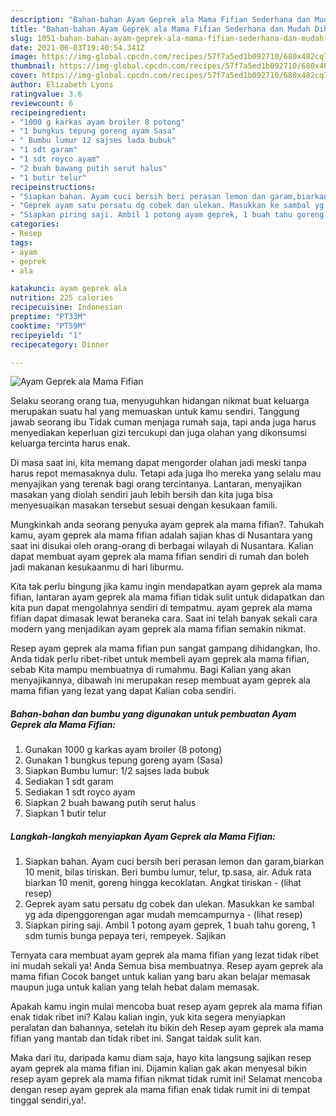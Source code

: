 ```yaml
---
description: "Bahan-bahan Ayam Geprek ala Mama Fifian Sederhana dan Mudah Dibuat"
title: "Bahan-bahan Ayam Geprek ala Mama Fifian Sederhana dan Mudah Dibuat"
slug: 1051-bahan-bahan-ayam-geprek-ala-mama-fifian-sederhana-dan-mudah-dibuat
date: 2021-06-03T19:40:54.341Z
image: https://img-global.cpcdn.com/recipes/57f7a5ed1b092710/680x482cq70/ayam-geprek-ala-mama-fifian-foto-resep-utama.jpg
thumbnail: https://img-global.cpcdn.com/recipes/57f7a5ed1b092710/680x482cq70/ayam-geprek-ala-mama-fifian-foto-resep-utama.jpg
cover: https://img-global.cpcdn.com/recipes/57f7a5ed1b092710/680x482cq70/ayam-geprek-ala-mama-fifian-foto-resep-utama.jpg
author: Elizabeth Lyons
ratingvalue: 3.6
reviewcount: 6
recipeingredient:
- "1000 g karkas ayam broiler 8 potong"
- "1 bungkus tepung goreng ayam Sasa"
- " Bumbu lumur 12 sajses lada bubuk"
- "1 sdt garam"
- "1 sdt royco ayam"
- "2 buah bawang putih serut halus"
- "1 butir telur"
recipeinstructions:
- "Siapkan bahan. Ayam cuci bersih beri perasan lemon dan garam,biarkan 10 menit, bilas tiriskan. Beri bumbu lumur, telur, tp.sasa, air. Aduk rata biarkan 10 menit, goreng hingga kecoklatan. Angkat tiriskan           (lihat resep)"
- "Geprek ayam satu persatu dg cobek dan ulekan. Masukkan ke sambal yg ada dipenggorengan agar mudah memcampurnya           (lihat resep)"
- "Siapkan piring saji. Ambil 1 potong ayam geprek, 1 buah tahu goreng, 1 sdm tumis bunga pepaya teri, rempeyek. Sajikan"
categories:
- Resep
tags:
- ayam
- geprek
- ala

katakunci: ayam geprek ala 
nutrition: 225 calories
recipecuisine: Indonesian
preptime: "PT33M"
cooktime: "PT59M"
recipeyield: "1"
recipecategory: Dinner

---
```



![Ayam Geprek ala Mama Fifian](https://img-global.cpcdn.com/recipes/57f7a5ed1b092710/680x482cq70/ayam-geprek-ala-mama-fifian-foto-resep-utama.jpg)

Selaku seorang orang tua, menyuguhkan hidangan nikmat buat keluarga merupakan suatu hal yang memuaskan untuk kamu sendiri. Tanggung jawab seorang ibu Tidak cuman menjaga rumah saja, tapi anda juga harus menyediakan keperluan gizi tercukupi dan juga olahan yang dikonsumsi keluarga tercinta harus enak.

Di masa  saat ini, kita memang dapat mengorder olahan jadi meski tanpa harus repot memasaknya dulu. Tetapi ada juga lho mereka yang selalu mau menyajikan yang terenak bagi orang tercintanya. Lantaran, menyajikan masakan yang diolah sendiri jauh lebih bersih dan kita juga bisa menyesuaikan masakan tersebut sesuai dengan kesukaan famili. 



Mungkinkah anda seorang penyuka ayam geprek ala mama fifian?. Tahukah kamu, ayam geprek ala mama fifian adalah sajian khas di Nusantara yang saat ini disukai oleh orang-orang di berbagai wilayah di Nusantara. Kalian dapat membuat ayam geprek ala mama fifian sendiri di rumah dan boleh jadi makanan kesukaanmu di hari liburmu.

Kita tak perlu bingung jika kamu ingin mendapatkan ayam geprek ala mama fifian, lantaran ayam geprek ala mama fifian tidak sulit untuk didapatkan dan kita pun dapat mengolahnya sendiri di tempatmu. ayam geprek ala mama fifian dapat dimasak lewat beraneka cara. Saat ini telah banyak sekali cara modern yang menjadikan ayam geprek ala mama fifian semakin nikmat.

Resep ayam geprek ala mama fifian pun sangat gampang dihidangkan, lho. Anda tidak perlu ribet-ribet untuk membeli ayam geprek ala mama fifian, sebab Kita mampu membuatnya di rumahmu. Bagi Kalian yang akan menyajikannya, dibawah ini merupakan resep membuat ayam geprek ala mama fifian yang lezat yang dapat Kalian coba sendiri.

<!--inarticleads1-->

##### Bahan-bahan dan bumbu yang digunakan untuk pembuatan Ayam Geprek ala Mama Fifian:

1. Gunakan 1000 g karkas ayam broiler (8 potong)
1. Gunakan 1 bungkus tepung goreng ayam (Sasa)
1. Siapkan  Bumbu lumur: 1/2 sajses lada bubuk
1. Sediakan 1 sdt garam
1. Sediakan 1 sdt royco ayam
1. Siapkan 2 buah bawang putih serut halus
1. Siapkan 1 butir telur




<!--inarticleads2-->

##### Langkah-langkah menyiapkan Ayam Geprek ala Mama Fifian:

1. Siapkan bahan. Ayam cuci bersih beri perasan lemon dan garam,biarkan 10 menit, bilas tiriskan. Beri bumbu lumur, telur, tp.sasa, air. Aduk rata biarkan 10 menit, goreng hingga kecoklatan. Angkat tiriskan -           (lihat resep)
1. Geprek ayam satu persatu dg cobek dan ulekan. Masukkan ke sambal yg ada dipenggorengan agar mudah memcampurnya -           (lihat resep)
1. Siapkan piring saji. Ambil 1 potong ayam geprek, 1 buah tahu goreng, 1 sdm tumis bunga pepaya teri, rempeyek. Sajikan




Ternyata cara membuat ayam geprek ala mama fifian yang lezat tidak ribet ini mudah sekali ya! Anda Semua bisa membuatnya. Resep ayam geprek ala mama fifian Cocok banget untuk kalian yang baru akan belajar memasak maupun juga untuk kalian yang telah hebat dalam memasak.

Apakah kamu ingin mulai mencoba buat resep ayam geprek ala mama fifian enak tidak ribet ini? Kalau kalian ingin, yuk kita segera menyiapkan peralatan dan bahannya, setelah itu bikin deh Resep ayam geprek ala mama fifian yang mantab dan tidak ribet ini. Sangat taidak sulit kan. 

Maka dari itu, daripada kamu diam saja, hayo kita langsung sajikan resep ayam geprek ala mama fifian ini. Dijamin kalian gak akan menyesal bikin resep ayam geprek ala mama fifian nikmat tidak rumit ini! Selamat mencoba dengan resep ayam geprek ala mama fifian enak tidak rumit ini di tempat tinggal sendiri,ya!.

